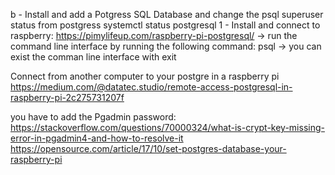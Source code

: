 b - Install and add a Potgress SQL Database and change the psql superuser
status from postgress systemctl status postgresql
1 - Install and connect to raspberry: https://pimylifeup.com/raspberry-pi-postgresql/
-> run the command line interface by running the following command: psql
-> you can exist the comman line interface with exit

Connect from another computer to your postgre in a raspberry pi
https://medium.com/@datatec.studio/remote-access-postgresql-in-raspberry-pi-2c275731207f

you have to add the Pgadmin password: https://stackoverflow.com/questions/70000324/what-is-crypt-key-missing-error-in-pgadmin4-and-how-to-resolve-it
https://opensource.com/article/17/10/set-postgres-database-your-raspberry-pi
